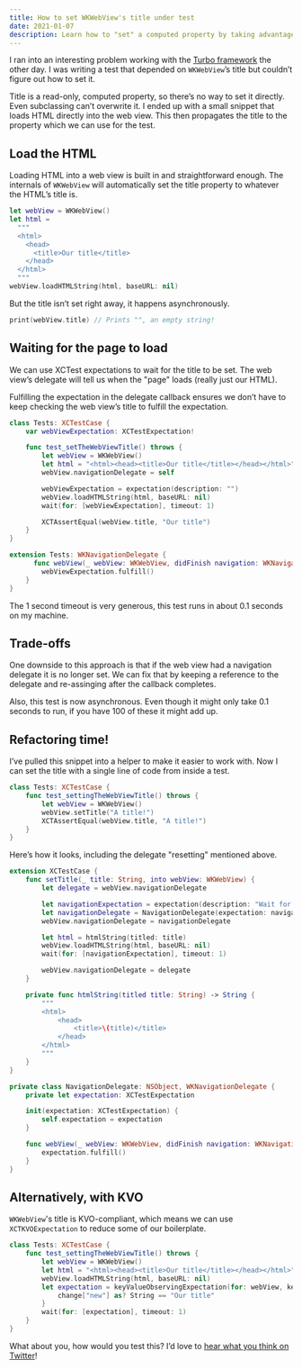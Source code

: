 ```yaml
---
title: How to set WKWebView's title under test
date: 2021-01-07
description: Learn how to "set" a computed property by taking advantage of the internals of WKWebView.
---
```


I ran into an interesting problem working with the [Turbo framework](https://github.com/hotwired/turbo-ios) the other day. I was writing a test that depended on `WKWebView`’s title but couldn’t figure out how to set it.

Title is a read-only, computed property, so there’s no way to set it directly. Even subclassing can’t overwrite it. I ended up with a small snippet that loads HTML directly into the web view. This then propagates the title to the property which we can use for the test.

## Load the HTML

Loading HTML into a web view is built in and straightforward enough. The internals of `WKWebView` will automatically set the title property to whatever the HTML’s title is.

```swift
let webView = WKWebView()
let html =
  """
  <html>
    <head>
      <title>Our title</title>
    </head>
  </html>
  """
webView.loadHTMLString(html, baseURL: nil)
```

But the title isn’t set right away, it happens asynchronously.

```swift
print(webView.title) // Prints "", an empty string!
```

## Waiting for the page to load

We can use XCTest expectations to wait for the title to be set. The web view’s delegate will tell us when the "page" loads (really just our HTML).

Fulfilling the expectation in the delegate callback ensures we don’t have to keep checking the web view’s title to fulfill the expectation.

```swift
class Tests: XCTestCase {
    var webViewExpectation: XCTestExpectation!

    func test_setTheWebViewTitle() throws {
        let webView = WKWebView()
        let html = "<html><head><title>Our title</title></head></html>"
        webView.navigationDelegate = self

        webViewExpectation = expectation(description: "")
        webView.loadHTMLString(html, baseURL: nil)
        wait(for: [webViewExpectation], timeout: 1)

        XCTAssertEqual(webView.title, "Our title")
    }
}

extension Tests: WKNavigationDelegate {
      func webView(_ webView: WKWebView, didFinish navigation: WKNavigation!) {
        webViewExpectation.fulfill()
    }
}
```

The 1 second timeout is very generous, this test runs in about 0.1 seconds on my machine.

## Trade-offs

One downside to this approach is that if the web view had a navigation delegate it is no longer set. We can fix that by keeping a reference to the delegate and re-assinging after the callback completes.

Also, this test is now asynchronous. Even though it might only take 0.1 seconds to run, if you have 100 of these it might add up.

## Refactoring time!

I’ve pulled this snippet into a helper to make it easier to work with. Now I can set the title with a single line of code from inside a test.

```swift
class Tests: XCTestCase {
    func test_settingTheWebViewTitle() throws {
        let webView = WKWebView()
        webView.setTitle("A title!")
        XCTAssertEqual(webView.title, "A title!")
    }
}
```

Here’s how it looks, including the delegate "resetting" mentioned above.

```swift
extension XCTestCase {
    func setTitle(_ title: String, into webView: WKWebView) {
        let delegate = webView.navigationDelegate

        let navigationExpectation = expectation(description: "Wait for web view to finish loading the HTML string.")
        let navigationDelegate = NavigationDelegate(expectation: navigationExpectation)
        webView.navigationDelegate = navigationDelegate

        let html = htmlString(titled: title)
        webView.loadHTMLString(html, baseURL: nil)
        wait(for: [navigationExpectation], timeout: 1)

        webView.navigationDelegate = delegate
    }

    private func htmlString(titled title: String) -> String {
        """
        <html>
            <head>
                <title>\(title)</title>
            </head>
        </html>
        """
    }
}

private class NavigationDelegate: NSObject, WKNavigationDelegate {
    private let expectation: XCTestExpectation

    init(expectation: XCTestExpectation) {
        self.expectation = expectation
    }

    func webView(_ webView: WKWebView, didFinish navigation: WKNavigation!) {
        expectation.fulfill()
    }
}
```

## Alternatively, with KVO

`WKWebView`'s title is KVO-compliant, which means we can use `XCTKVOExpectation` to reduce some of our boilerplate.

```swift
class Tests: XCTestCase {
    func test_settingTheWebViewTitle() throws {
        let webView = WKWebView()
        let html = "<html><head><title>Our title</title></head></html>"
        webView.loadHTMLString(html, baseURL: nil)
        let expectation = keyValueObservingExpectation(for: webView, keyPath: "title") { (_, change) -> Bool in
            change["new"] as? String == "Our title"
        }
        wait(for: [expectation], timeout: 1)
    }
}
```

What about you, how would you test this? I’d love to [hear what you think on Twitter](https://twitter.com/joemasilotti)!
